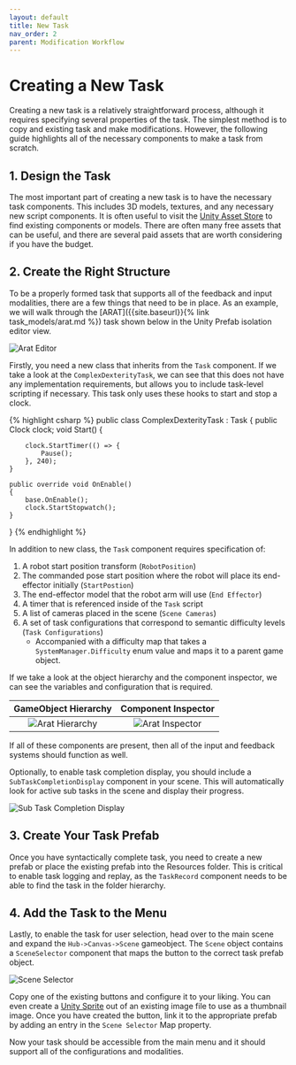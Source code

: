 ```yaml
---
layout: default
title: New Task
nav_order: 2
parent: Modification Workflow
---
```



# Creating a New Task

Creating a new task is a relatively straightforward process, although it requires specifying several properties of the task. The simplest method is to copy and existing task and make modifications. However, the following guide highlights all of the necessary components to make a task from scratch.

## 1. Design the Task

The most important part of creating a new task is to have the necessary task components. This includes 3D models, textures, and any necessary new script components. It is often useful to visit the [Unity Asset Store](https://assetstore.unity.com/?gclid=Cj0KCQjwg_iTBhDrARIsAD3Ib5i19cRskkVwEdTVqlGbZzUwpmHlvub_NMdsFRKHvdA474BXzic1xfYaAhzxEALw_wcB&gclsrc=aw.ds) to find existing components or models. There are often many free assets that can be useful, and there are several paid assets that are worth considering if you have the budget. 


## 2. Create the Right Structure

To be a properly formed task that supports all of the feedback and input modalities, there are a few things that need to be in place. As an example, we will walk through the [ARAT]({{site.baseurl}}{% link task_models/arat.md %}) task shown below in the Unity Prefab isolation editor view.

![Arat Editor]({{site.baseurl}}/assets/imgs/2022-05-13-20-50-32.png)

Firstly, you need a new class that inherits from the `Task` component. If we take a look at the `ComplexDexterityTask`, we can see that this does not have any implementation requirements, but allows you to include task-level scripting if necessary. This task only uses these hooks to start and stop a clock.

{% highlight csharp %}
public class ComplexDexterityTask : Task
{
    public Clock clock;
    void Start() {

        clock.StartTimer(() => {
            Pause();
        }, 240);
    }

    public override void OnEnable()
    {
        base.OnEnable();
        clock.StartStopwatch();
    }
}
{% endhighlight %}

In addition to new class, the `Task` component requires specification of:

1. A robot start position transform (`RobotPosition`)
2. The commanded pose start position where the robot will place its end-effector initially (`StartPostion`)
3. The end-effector model that the robot arm will use (`End Effector`)
4. A timer that is referenced inside of the `Task` script
5. A list of cameras placed in the scene (`Scene Cameras`)
6. A set of task configurations that correspond to semantic difficulty levels (`Task Configurations`)
   * Accompanied with a difficulty map that takes a `SystemManager.Difficulty` enum value and maps it to a parent game object.


If we take a look at the object hierarchy and the component inspector, we can see the variables and configuration that is required.

| GameObject Hierarchy | Component Inspector |
| :---: | :---: |
| ![Arat Hierarchy]({{site.baseurl}}/assets/imgs/2022-05-13-20-52-52.png) | ![Arat Inspector]({{site.baseurl}}/assets/imgs/2022-05-13-20-53-15.png) |


If all of these components are present, then all of the input and feedback systems should function as well.

Optionally, to enable task completion display, you should include a `SubTaskCompletionDisplay` component in your scene. This will automatically look for active sub tasks in the scene and display their progress.

![Sub Task Completion Display]({{site.baseurl}}/assets/imgs/2022-05-13-21-03-47.png)


## 3. Create Your Task Prefab

Once you have syntactically complete task, you need to create a new prefab or place the existing prefab into the Resources folder. This is critical to enable task logging and replay, as the `TaskRecord` component needs to be able to find the task in the folder hierarchy.

## 4. Add the Task to the Menu

Lastly, to enable the task for user selection, head over to the main scene and expand the `Hub->Canvas->Scene` gameobject. The `Scene` object contains a `SceneSelector` component that maps the button to the correct task prefab object.

![Scene Selector]({{site.baseurl}}/assets/imgs/2022-05-13-21-09-09.png)

Copy one of the existing buttons and configure it to your liking. You can even create a [Unity Sprite](https://docs.unity3d.com/Manual/Sprites.html) out of an existing image file to use as a thumbnail image. Once you have created the button, link it to the appropriate prefab by adding an entry in the `Scene Selector` Map property.

Now your task should be accessible from the main menu and it should support all of the configurations and modalities.